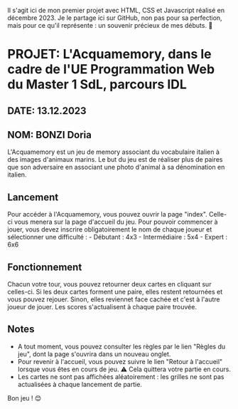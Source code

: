 Il s'agit ici de mon premier projet avec HTML, CSS et Javascript réalisé en décembre 2023. Je le partage ici sur GitHub, non pas pour sa perfection, mais pour ce qu'il représente : un souvenir précieux de mes débuts. 🌟

# PROJET: L'Acquamemory, dans le cadre de l'UE Programmation Web du Master 1 SdL, parcours IDL

## DATE: 13.12.2023
## NOM: BONZI Doria

L'Acquamemory est un jeu de memory associant du vocabulaire italien à des images d'animaux marins.
Le but du jeu est de réaliser plus de paires que son adversaire en associant une photo d'animal à sa dénomination en italien.

## Lancement

Pour accéder à l'Acquamemory, vous pouvez ouvrir la page "index". Celle-ci vous menera sur la page d'accueil du jeu. 
Pour pouvoir commencer à jouer, vous devez inscrire obligatoirement le nom de chaque joueur et sélectionner une difficulté : 
	- Débutant : 4x3
	- Intermédiaire : 5x4
	- Expert : 6x6

## Fonctionnement

Chacun votre tour, vous pouvez retourner deux cartes en cliquant sur celles-ci. 
Si les deux cartes forment une paire, elles restent retournées et vous pouvez rejouer.
Sinon, elles reviennet face cachée et c'est à l'autre joueur de jouer.
Les scores s'actualisent à chaque paire trouvée.

## Notes

- A tout moment, vous pouvez consulter les règles par le lien "Règles du jeu", dont la page s'ouvrira dans un nouveau onglet. 
- Pour revenir à l'accueil, vous pouvez suivre le lien "Retour à l'accueil" lorsque vous êtes en cours de jeu. ⚠️ Cela quittera votre partie en cours.
- Les cartes ne sont pas affichées aléatoirement : les grilles ne sont pas actualisées à chaque lancement de partie. 


Bon jeu ! 😊





